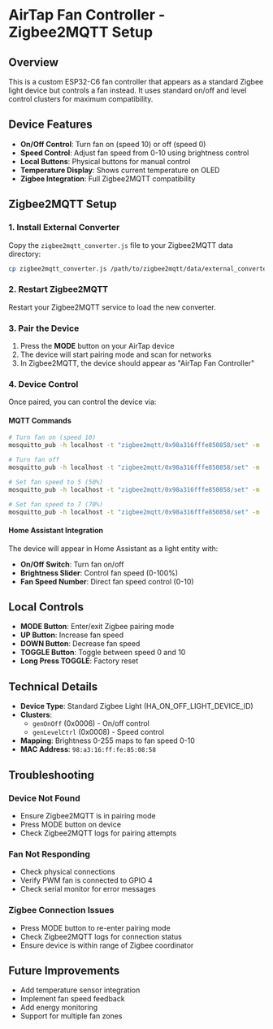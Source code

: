 # AirTap Fan Controller - Zigbee2MQTT Setup

## Overview
This is a custom ESP32-C6 fan controller that appears as a standard Zigbee light device but controls a fan instead. It uses standard on/off and level control clusters for maximum compatibility.

## Device Features
- **On/Off Control**: Turn fan on (speed 10) or off (speed 0)
- **Speed Control**: Adjust fan speed from 0-10 using brightness control
- **Local Buttons**: Physical buttons for manual control
- **Temperature Display**: Shows current temperature on OLED
- **Zigbee Integration**: Full Zigbee2MQTT compatibility

## Zigbee2MQTT Setup

### 1. Install External Converter
Copy the `zigbee2mqtt_converter.js` file to your Zigbee2MQTT data directory:
```bash
cp zigbee2mqtt_converter.js /path/to/zigbee2mqtt/data/external_converters/
```

### 2. Restart Zigbee2MQTT
Restart your Zigbee2MQTT service to load the new converter.

### 3. Pair the Device
1. Press the **MODE** button on your AirTap device
2. The device will start pairing mode and scan for networks
3. In Zigbee2MQTT, the device should appear as "AirTap Fan Controller"

### 4. Device Control
Once paired, you can control the device via:

#### MQTT Commands
```bash
# Turn fan on (speed 10)
mosquitto_pub -h localhost -t "zigbee2mqtt/0x98a316fffe850858/set" -m '{"state": "ON"}'

# Turn fan off
mosquitto_pub -h localhost -t "zigbee2mqtt/0x98a316fffe850858/set" -m '{"state": "OFF"}'

# Set fan speed to 5 (50%)
mosquitto_pub -h localhost -t "zigbee2mqtt/0x98a316fffe850858/set" -m '{"brightness": 128}'

# Set fan speed to 7 (70%)
mosquitto_pub -h localhost -t "zigbee2mqtt/0x98a316fffe850858/set" -m '{"brightness": 179}'
```

#### Home Assistant Integration
The device will appear in Home Assistant as a light entity with:
- **On/Off Switch**: Turn fan on/off
- **Brightness Slider**: Control fan speed (0-100%)
- **Fan Speed Number**: Direct fan speed control (0-10)

## Local Controls
- **MODE Button**: Enter/exit Zigbee pairing mode
- **UP Button**: Increase fan speed
- **DOWN Button**: Decrease fan speed  
- **TOGGLE Button**: Toggle between speed 0 and 10
- **Long Press TOGGLE**: Factory reset

## Technical Details
- **Device Type**: Standard Zigbee Light (HA_ON_OFF_LIGHT_DEVICE_ID)
- **Clusters**: 
  - `genOnOff` (0x0006) - On/off control
  - `genLevelCtrl` (0x0008) - Speed control
- **Mapping**: Brightness 0-255 maps to fan speed 0-10
- **MAC Address**: `98:a3:16:ff:fe:85:08:58`

## Troubleshooting

### Device Not Found
- Ensure Zigbee2MQTT is in pairing mode
- Press MODE button on device
- Check Zigbee2MQTT logs for pairing attempts

### Fan Not Responding
- Check physical connections
- Verify PWM fan is connected to GPIO 4
- Check serial monitor for error messages

### Zigbee Connection Issues
- Press MODE button to re-enter pairing mode
- Check Zigbee2MQTT logs for connection status
- Ensure device is within range of Zigbee coordinator

## Future Improvements
- Add temperature sensor integration
- Implement fan speed feedback
- Add energy monitoring
- Support for multiple fan zones
